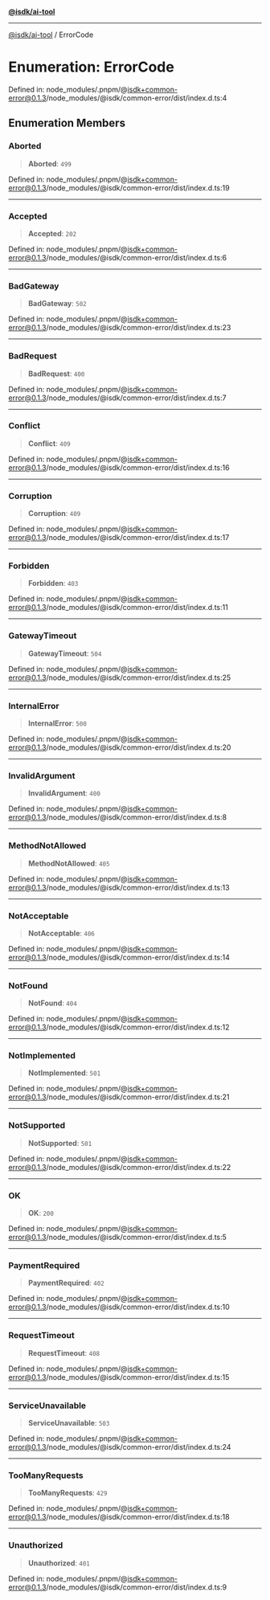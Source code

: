 [**@isdk/ai-tool**](../README.md)

***

[@isdk/ai-tool](../globals.md) / ErrorCode

# Enumeration: ErrorCode

Defined in: node\_modules/.pnpm/@isdk+common-error@0.1.3/node\_modules/@isdk/common-error/dist/index.d.ts:4

## Enumeration Members

### Aborted

> **Aborted**: `499`

Defined in: node\_modules/.pnpm/@isdk+common-error@0.1.3/node\_modules/@isdk/common-error/dist/index.d.ts:19

***

### Accepted

> **Accepted**: `202`

Defined in: node\_modules/.pnpm/@isdk+common-error@0.1.3/node\_modules/@isdk/common-error/dist/index.d.ts:6

***

### BadGateway

> **BadGateway**: `502`

Defined in: node\_modules/.pnpm/@isdk+common-error@0.1.3/node\_modules/@isdk/common-error/dist/index.d.ts:23

***

### BadRequest

> **BadRequest**: `400`

Defined in: node\_modules/.pnpm/@isdk+common-error@0.1.3/node\_modules/@isdk/common-error/dist/index.d.ts:7

***

### Conflict

> **Conflict**: `409`

Defined in: node\_modules/.pnpm/@isdk+common-error@0.1.3/node\_modules/@isdk/common-error/dist/index.d.ts:16

***

### Corruption

> **Corruption**: `409`

Defined in: node\_modules/.pnpm/@isdk+common-error@0.1.3/node\_modules/@isdk/common-error/dist/index.d.ts:17

***

### Forbidden

> **Forbidden**: `403`

Defined in: node\_modules/.pnpm/@isdk+common-error@0.1.3/node\_modules/@isdk/common-error/dist/index.d.ts:11

***

### GatewayTimeout

> **GatewayTimeout**: `504`

Defined in: node\_modules/.pnpm/@isdk+common-error@0.1.3/node\_modules/@isdk/common-error/dist/index.d.ts:25

***

### InternalError

> **InternalError**: `500`

Defined in: node\_modules/.pnpm/@isdk+common-error@0.1.3/node\_modules/@isdk/common-error/dist/index.d.ts:20

***

### InvalidArgument

> **InvalidArgument**: `400`

Defined in: node\_modules/.pnpm/@isdk+common-error@0.1.3/node\_modules/@isdk/common-error/dist/index.d.ts:8

***

### MethodNotAllowed

> **MethodNotAllowed**: `405`

Defined in: node\_modules/.pnpm/@isdk+common-error@0.1.3/node\_modules/@isdk/common-error/dist/index.d.ts:13

***

### NotAcceptable

> **NotAcceptable**: `406`

Defined in: node\_modules/.pnpm/@isdk+common-error@0.1.3/node\_modules/@isdk/common-error/dist/index.d.ts:14

***

### NotFound

> **NotFound**: `404`

Defined in: node\_modules/.pnpm/@isdk+common-error@0.1.3/node\_modules/@isdk/common-error/dist/index.d.ts:12

***

### NotImplemented

> **NotImplemented**: `501`

Defined in: node\_modules/.pnpm/@isdk+common-error@0.1.3/node\_modules/@isdk/common-error/dist/index.d.ts:21

***

### NotSupported

> **NotSupported**: `501`

Defined in: node\_modules/.pnpm/@isdk+common-error@0.1.3/node\_modules/@isdk/common-error/dist/index.d.ts:22

***

### OK

> **OK**: `200`

Defined in: node\_modules/.pnpm/@isdk+common-error@0.1.3/node\_modules/@isdk/common-error/dist/index.d.ts:5

***

### PaymentRequired

> **PaymentRequired**: `402`

Defined in: node\_modules/.pnpm/@isdk+common-error@0.1.3/node\_modules/@isdk/common-error/dist/index.d.ts:10

***

### RequestTimeout

> **RequestTimeout**: `408`

Defined in: node\_modules/.pnpm/@isdk+common-error@0.1.3/node\_modules/@isdk/common-error/dist/index.d.ts:15

***

### ServiceUnavailable

> **ServiceUnavailable**: `503`

Defined in: node\_modules/.pnpm/@isdk+common-error@0.1.3/node\_modules/@isdk/common-error/dist/index.d.ts:24

***

### TooManyRequests

> **TooManyRequests**: `429`

Defined in: node\_modules/.pnpm/@isdk+common-error@0.1.3/node\_modules/@isdk/common-error/dist/index.d.ts:18

***

### Unauthorized

> **Unauthorized**: `401`

Defined in: node\_modules/.pnpm/@isdk+common-error@0.1.3/node\_modules/@isdk/common-error/dist/index.d.ts:9
